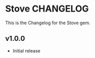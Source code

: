 Stove CHANGELOG
===============
This is the Changelog for the Stove gem.

v1.0.0
------
- Initial release
